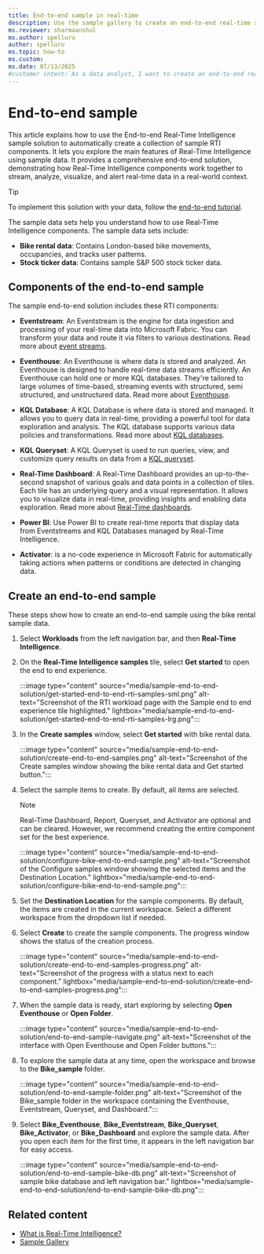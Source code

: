 ```yaml
---
title: End-to-end sample in real-time
description: Use the sample gallery to create an end-to-end real-time solution that shows how to stream, analyze, and visualize real-time data in a real-world context.
ms.reviewer: sharmaanshul
ms.author: spelluru
author: spelluru
ms.topic: how-to
ms.custom:
ms.date: 07/13/2025
#customer intent: As a data analyst, I want to create an end-to-end real-time solution so that I can understand how Real-Time Intelligence components work together.
---
```


# End-to-end sample

This article explains how to use the End-to-end Real-Time Intelligence sample solution to automatically create a collection of sample RTI components. It lets you explore the main features of Real-Time Intelligence using sample data. It provides a comprehensive end-to-end solution, demonstrating how Real-Time Intelligence components work together to stream, analyze, visualize, and alert real-time data in a real-world context.

> [!Tip]
> To implement this solution with your data, follow the [end-to-end tutorial](tutorial-introduction.md).

The sample data sets help you understand how to use Real-Time Intelligence components. The sample data sets include:

* **Bike rental data**: Contains London-based bike movements, occupancies, and tracks user patterns.
* **Stock ticker data**: Contains sample S&P 500 stock ticker data.

## Components of the end-to-end sample

The sample end-to-end solution includes these RTI components:

* **Eventstream**: An Eventstream is the engine for data ingestion and processing of your real-time data into Microsoft Fabric. You can transform your data and route it via filters to various destinations. Read more about [event streams](event-streams/overview.md).

* **Eventhouse**: An Eventhouse is where data is stored and analyzed. An Eventhouse is designed to handle real-time data streams efficiently. An Eventhouse can hold one or more KQL databases. They're tailored to large volumes of time-based, streaming events with structured, semi structured, and unstructured data. Read more about [Eventhouse](eventhouse.md).

* **KQL Database**: A KQL Database is where data is stored and managed. It allows you to query data in real-time, providing a powerful tool for data exploration and analysis. The KQL database supports various data policies and transformations. Read more about [KQL databases](create-database.md).

* **KQL Queryset**: A KQL Queryset is used to run queries, view, and customize query results on data from a [KQL queryset](create-query-set.md).

* **Real-Time Dashboard**: A Real-Time Dashboard provides an up-to-the-second snapshot of various goals and data points in a collection of tiles. Each tile has an underlying query and a visual representation. It allows you to visualize data in real-time, providing insights and enabling data exploration. Read more about [Real-Time dashboards](dashboard-real-time-create.md).

* **Power BI**: Use Power BI to create real-time reports that display data from Eventstreams and KQL Databases managed by Real-Time Intelligence.

* **Activator**: is a no-code experience in Microsoft Fabric for automatically taking actions when patterns or conditions are detected in changing data.

## Create an end-to-end sample

These steps show how to create an end-to-end sample using the bike rental sample data.

1. Select **Workloads** from the left navigation bar, and then **Real-Time Intelligence**.

1. On the **Real-Time Intelligence samples** tile, select **Get started** to open the end to end experience.

    :::image type="content" source="media/sample-end-to-end-solution/get-started-end-to-end-rti-samples-sml.png" alt-text="Screenshot of the RTI workload page with the Sample end to end experience tile highlighted." lightbox="media/sample-end-to-end-solution/get-started-end-to-end-rti-samples-lrg.png":::

1. In the **Create samples** window, select **Get started** with bike rental data.

    :::image type="content" source="media/sample-end-to-end-solution/create-end-to-end-samples.png" alt-text="Screenshot of the Create samples window showing the bike rental data and Get started button.":::

1. Select the sample items to create. By default, all items are selected.

    > [!NOTE]
    > Real-Time Dashboard, Report, Queryset, and Activator are optional and can be cleared. However, we recommend creating the entire component set for the best experience.

    :::image type="content" source="media/sample-end-to-end-solution/configure-bike-end-to-end-sample.png" alt-text="Screenshot of the Configure samples window showing the selected items and the Destination Location." lightbox="media/sample-end-to-end-solution/configure-bike-end-to-end-sample.png":::

1. Set the **Destination Location** for the sample components. By default, the items are created in the current workspace. Select a different workspace from the dropdown list if needed.

1. Select **Create** to create the sample components. The progress window shows the status of the creation process.

    :::image type="content" source="media/sample-end-to-end-solution/create-end-to-end-samples-progress.png" alt-text="Screenshot of the progress with a status next to each component." lightbox="media/sample-end-to-end-solution/create-end-to-end-samples-progress.png":::

1. When the sample data is ready, start exploring by selecting **Open Eventhouse** or **Open Folder**.

    :::image type="content" source="media/sample-end-to-end-solution/end-to-end-sample-navigate.png" alt-text="Screenshot of the interface with Open Eventhouse and Open Folder buttons.":::

1. To explore the sample data at any time, open the workspace and browse to the **Bike_sample** folder.

    :::image type="content" source="media/sample-end-to-end-solution/end-to-end-sample-folder.png" alt-text="Screenshot of the Bike_sample folder in the workspace containing the Eventhouse, Eventstream, Queryset, and Dashboard.":::

1. Select **Bike_Eventhouse**, **Bike_Eventstream**, **Bike_Queryset**, **Bike_Activator**, or **Bike_Dashboard** and explore the sample data. After you open each item for the first time, it appears in the left navigation bar for easy access.

    :::image type="content" source="media/sample-end-to-end-solution/end-to-end-sample-bike-db.png" alt-text="Screenshot of sample bike database and left navigation bar." lightbox="media/sample-end-to-end-solution/end-to-end-sample-bike-db.png":::

## Related content

* [What is Real-Time Intelligence?](overview.md)
* [Sample Gallery](sample-gallery.md)
